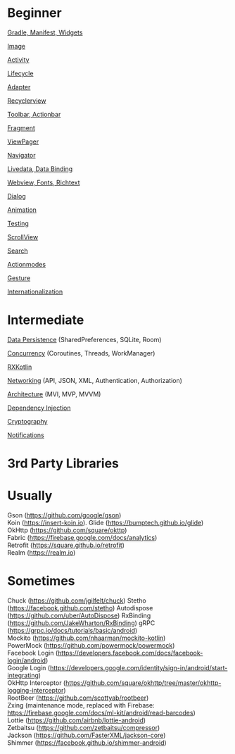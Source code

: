 Beginner
========
[Gradle, Manifest, Widgets](https://github.com/Ice-House-Engineering/academy-curriculum/tree/master/Android/Beginner/GradleManifestWidgets)

[Image](https://github.com/Ice-House-Engineering/academy-curriculum/tree/master/Android/Beginner/Image)

[Activity](https://github.com/Ice-House-Engineering/academy-curriculum/tree/master/Android/Beginner/Activity)

[Lifecycle](https://github.com/Ice-House-Engineering/academy-curriculum/tree/master/Android/Beginner/Lifecycle)

[Adapter](https://github.com/Ice-House-Engineering/academy-curriculum/tree/master/Android/Beginner/Adapter)

[Recyclerview](https://github.com/Ice-House-Engineering/academy-curriculum/tree/master/Android/Beginner/RecyclerView)

[Toolbar, Actionbar](https://github.com/Ice-House-Engineering/academy-curriculum/tree/master/Android/Beginner/Toolbar)

[Fragment](https://github.com/Ice-House-Engineering/academy-curriculum/tree/master/Android/Beginner/Fragment)

[ViewPager](https://github.com/Ice-House-Engineering/academy-curriculum/tree/master/Android/Beginner/ViewPager)

[Navigator](https://github.com/Ice-House-Engineering/academy-curriculum/tree/master/Android/Beginner/Navigator)

[Livedata, Data Binding](https://github.com/Ice-House-Engineering/academy-curriculum/tree/master/Android/Beginner/LiveData)

[Webview, Fonts, Richtext](https://github.com/Ice-House-Engineering/academy-curriculum/tree/master/Android/Beginner/WebviewFontRichtext)

[Dialog](https://github.com/Ice-House-Engineering/academy-curriculum/tree/master/Android/Beginner/Dialog)

[Animation](https://github.com/Ice-House-Engineering/academy-curriculum/tree/master/Android/Beginner/Animation)

[Testing](https://github.com/Ice-House-Engineering/academy-curriculum/tree/master/Android/Beginner/Testing)

[ScrollView](https://github.com/Ice-House-Engineering/academy-curriculum/tree/master/Android/Beginner/ScrollView)

[Search](https://github.com/Ice-House-Engineering/academy-curriculum/tree/master/Android/Beginner/Search)

[Actionmodes](https://github.com/Ice-House-Engineering/academy-curriculum/tree/master/Android/Beginner/ActionMode)

[Gesture](https://github.com/Ice-House-Engineering/academy-curriculum/tree/master/Android/Beginner/Gesture)

[Internationalization](https://github.com/Ice-House-Engineering/academy-curriculum/tree/master/Android/Beginner/Internationalization)

Intermediate
============

[Data Persistence](https://github.com/Ice-House-Engineering/academy-curriculum/tree/master/Android/Intermediate/DataPersistence) (SharedPreferences, SQLite, Room)

[Concurrency](https://github.com/Ice-House-Engineering/academy-curriculum/tree/master/Android/Intermediate/Concurrency) (Coroutines, Threads, WorkManager)

[RXKotlin](https://github.com/Ice-House-Engineering/academy-curriculum/tree/master/Android/Intermediate/Reactive)

[Networking](https://github.com/Ice-House-Engineering/academy-curriculum/tree/master/Android/Intermediate/Networking) (API, JSON, XML, Authentication, Authorization)

[Architecture](https://github.com/Ice-House-Engineering/academy-curriculum/tree/master/Android/Intermediate/Architecture) (MVI, MVP, MVVM)

[Dependency Injection](https://github.com/Ice-House-Engineering/academy-curriculum/tree/master/Android/Intermediate/DependencyInjection)

[Cryptography](https://github.com/Ice-House-Engineering/academy-curriculum/tree/master/Android/Intermediate/Cryptography)

[Notifications](https://github.com/Ice-House-Engineering/academy-curriculum/tree/master/Android/Intermediate/Notification)


3rd Party Libraries
===================

Usually
=======
Gson (https://github.com/google/gson)  
Koin (https://insert-koin.io). 
Glide (https://bumptech.github.io/glide)  
OkHttp (https://github.com/square/okttp)  
Fabric (https://firebase.google.com/docs/analytics)  
Retrofit (https://square.github.io/retrofit)  
Realm (https://realm.io)  

Sometimes
=========
Chuck (https://github.com/jgilfelt/chuck) 
Stetho (https://facebook.github.com/stetho) 
Autodispose (https://github.com/uber/AutoDispose) 
RxBinding (https://github.com/JakeWharton/RxBinding) 
gRPC (https://grpc.io/docs/tutorials/basic/android)  
Mockito (https://github.com/nhaarman/mockito-kotlin)  
PowerMock (https://github.com/powermock/powermock)  
Facebook Login (https://developers.facebook.com/docs/facebook-login/android)  
Google Login (https://developers.google.com/identity/sign-in/android/start-integrating)  
OkHttp Interceptor (https://github.com/square/okhttp/tree/master/okhttp-logging-interceptor)  
RootBeer (https://github.com/scottyab/rootbeer)  
Zxing (maintenance mode, replaced with Firebase: https://firebase.google.com/docs/ml-kit/android/read-barcodes)  
Lottie (https://github.com/airbnb/lottie-android)  
Zetbaitsu (https://github.com/zetbaitsu/compressor)  
Jackson (https://github.com/FasterXML/jackson-core)  
Shimmer (https://facebook.github.io/shimmer-android)  
